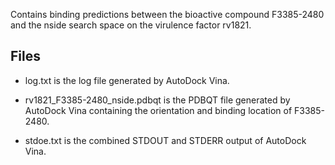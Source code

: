 Contains binding predictions between the bioactive compound F3385-2480 and the nside search space on the virulence factor rv1821.

## Files

- log.txt is the log file generated by AutoDock Vina.

- rv1821_F3385-2480_nside.pdbqt is the PDBQT file generated by AutoDock Vina containing the orientation and binding location of F3385-2480.

- stdoe.txt is the combined STDOUT and STDERR output of AutoDock Vina.

